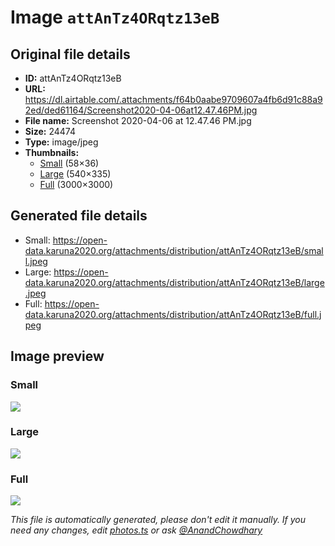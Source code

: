 # Image `attAnTz4ORqtz13eB`

## Original file details

- **ID:** attAnTz4ORqtz13eB
- **URL:** https://dl.airtable.com/.attachments/f64b0aabe9709607a4fb6d91c88a92ed/ded61164/Screenshot2020-04-06at12.47.46PM.jpg
- **File name:** Screenshot 2020-04-06 at 12.47.46 PM.jpg
- **Size:** 24474
- **Type:** image/jpeg
- **Thumbnails:**
  - [Small](https://dl.airtable.com/.attachmentThumbnails/daba5be35801253df55609220c8aa4e0/726b2fa9) (58×36)
  - [Large](https://dl.airtable.com/.attachmentThumbnails/d3d1825467ce045124a254d4024bd846/6de7b14f) (540×335)
  - [Full](https://dl.airtable.com/.attachmentThumbnails/ac0fb2f136932fbab561dd373ea2288d/834fca7e) (3000×3000)

## Generated file details

- Small: https://open-data.karuna2020.org/attachments/distribution/attAnTz4ORqtz13eB/small.jpeg
- Large: https://open-data.karuna2020.org/attachments/distribution/attAnTz4ORqtz13eB/large.jpeg
- Full: https://open-data.karuna2020.org/attachments/distribution/attAnTz4ORqtz13eB/full.jpeg

## Image preview

### Small

![](https://open-data.karuna2020.org/attachments/distribution/attAnTz4ORqtz13eB/small.jpeg)

### Large

![](https://open-data.karuna2020.org/attachments/distribution/attAnTz4ORqtz13eB/large.jpeg)

### Full

![](https://open-data.karuna2020.org/attachments/distribution/attAnTz4ORqtz13eB/full.jpeg)

_This file is automatically generated, please don't edit it manually. If you need any changes, edit [photos.ts](/photos.ts) or ask [@AnandChowdhary](https://github.com/AnandChowdhary)_

